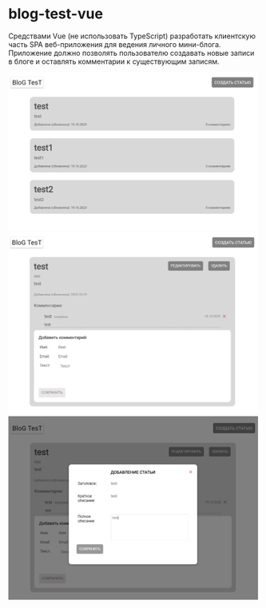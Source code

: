 # blog-test-vue

Средствами Vue (не использовать TypeScript) разработать клиентскую часть SPA веб-приложения для ведения личного мини-блога. 
Приложение должно позволять пользователю создавать новые записи в блоге и оставлять комментарии к существующим записям.

<img src='./public/014n.jpg' width='500'>
<img src='./public/014n1.jpg' width='500'>
<img src='./public/014n2.jpg' width='500'>